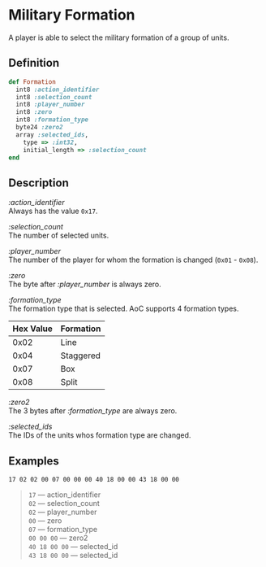 # Military Formation

A player is able to select the military formation of a group of units.

## Definition

```ruby
def Formation
  int8 :action_identifier
  int8 :selection_count
  int8 :player_number
  int8 :zero
  int8 :formation_type
  byte24 :zero2
  array :selected_ids,
    type => :int32,
    initial_length => :selection_count
end
```

## Description

*:action_identifier*  
Always has the value `0x17`.

*:selection_count*  
The number of selected units.

*:player_number*  
The number of the player for whom the formation is changed (`0x01` - `0x08`).

*:zero*  
The byte after *:player_number* is always zero.

*:formation_type*  
The formation type that is selected. AoC supports 4 formation types.

Hex Value | Formation
----------|-------
0x02      | Line
0x04      | Staggered
0x07      | Box
0x08      | Split

*:zero2*  
The 3 bytes after *:formation_type* are always zero.

*:selected_ids*  
The IDs of the units whos formation type are changed.

## Examples

`17 02 02 00 07 00 00 00 40 18 00 00 43 18 00 00`

>`17` &mdash; action_identifier  
>`02` &mdash; selection_count  
>`02` &mdash; player_number  
>`00` &mdash; zero  
>`07` &mdash; formation_type  
>`00 00 00` &mdash; zero2  
>`40 18 00 00` &mdash; selected_id  
>`43 18 00 00` &mdash; selected_id
